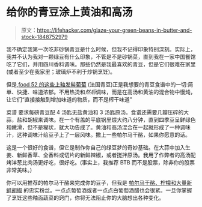 # 给你的青豆涂上黄油和高汤

> 原文：<https://lifehacker.com/glaze-your-green-beans-in-butter-and-stock-1848752979>

我不确定我第一次吃非砂锅青豆是什么时候，但我不记得印象特别深刻。实际上，我并不认为我对一颗绿豆有什么印象，不管是不是砂锅菜，直到我在一家中国餐馆吃了它们，并用四川香料调味。那些仍然是我最喜欢的青豆，但是它们很难在家里(或者至少在我家里；玻璃炉不利于炒锅烹饪)。



但是,[food 52 的这些上釉发髻葡萄](https://food52.com/recipes/37765-michel-richard-s-glazed-glistening-haricots-verts) (法国青豆)正是我想要的青豆食谱中的一切:简单、快捷、味道浓郁。不用热烫和*然后*调味，而是在高汤和黄油的混合物中慢炖，让它们“直接接触到增加味道的物质，而不是榨干味道”

菜谱 要求每磅青豆配 4 汤匙无盐黄油和 3 汤匙原汤。食谱还需要几瓣压碎的大蒜，盐和胡椒来调味。在一个有盖的平底锅里煨大约八分钟，直到四季豆呈鲜绿色和嫩滑，但不是糊状，就大功告成了。黄油和高汤混合在一起就形成了一种调味汁，这种调味汁给豆子上了一层风味。撒上一些帕尔马干酪，如果你愿意的话。

这是一个很好的食谱，但它是制作你自己的绿豆梦的奇妙基础。在大蒜中加入生姜、新鲜香草、全香料或切片的新鲜辣椒，或者搅拌原汤。我用了作弊者的高汤配烤洋葱比肉汤更好吃，很好吃。(事实上，我推荐 BTB 而不是股票，除非你的股票非常美味。)

你可以用推荐的帕尔马干酪来完成你的豆子，但我是 [帕尔马干酪、柠檬和大量新鲜胡椒](https://lifehacker.com/finish-your-spring-vegetables-with-these-3-ingredients-1848733166) 的忠实粉丝。一点点葡萄酒或者一点点白葡萄酒醋也会很紧。一旦你掌握了烹饪这些釉面蔬菜的窍门，你将无法阻止你的大脑想出各种变化。